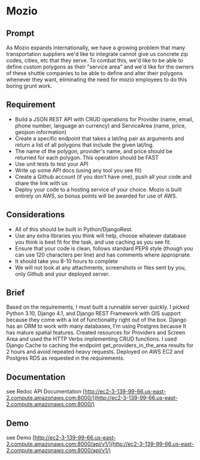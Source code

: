 # Mozio

## Prompt

As Mozio expands internationally, we have a growing problem that many transportation suppliers we'd like to integrate cannot give us concrete zip codes, cities, etc that they serve.
To combat this, we'd like to be able to define custom polygons as their "service area" and we'd like for the owners of these shuttle companies to be able to define and alter their polygons whenever they want, eliminating the need for mozio employees to do this boring grunt work.


## Requirement
- Build a JSON REST API with CRUD operations for Provider (name, email, phone number, language an currency) and ServiceArea (name, price, geojson information)
- Create a specific endpoint that takes a lat/lng pair as arguments and return a list of all polygons that include the given lat/lng. 
- The name of the polygon, provider's name, and price should be returned for each polygon. This operation should be FAST
- Use unit tests to test your API
- Write up some API docs (using any tool you see fit)
- Create a Github account (if you don’t have one), push all your code and share the link with us
- Deploy your code to a hosting service of your choice. Mozio is built entirely on AWS, so bonus points will be awarded for use of AWS.

## Considerations

- All of this should be built in Python/DjangoRest. 
- Use any extra libraries you think will help, choose whatever database you think is best fit for the task, and use caching as you see fit.
- Ensure that your code is clean, follows standard PEP8 style (though you can use 120 characters per line) and has comments where appropriate.
- It should take you 8-10 hours to complete 
- We will not look at any attachments, screenshots or files sent by you, only Github and your deployed server.


## Brief
Based on the requirements, I must built a runnable server quickly.
I picked Python 3.10, Django 4.1, and Django REST Framework with GIS support because they come with a lot of functionality right out of the box.
Django has an ORM to work with many databases, I'm using Postgres because It has mature spatial features.
Created resources for Providers and Screen Area and used the HTTP Verbs implementing CRUD functions.
I used Django Cache to caching the endpoint get_providers_in_the_area results for 2 hours and avoid repeated heavy requests.
Deployed on AWS EC2 and Postgres RDS as requested in the requirements.


## Documentation
see Redoc API Documentation [http://ec2-3-139-99-66.us-east-2.compute.amazonaws.com:8000/](http://ec2-3-139-99-66.us-east-2.compute.amazonaws.com:8000/)

## Demo
see Demo [http://ec2-3-139-99-66.us-east-2.compute.amazonaws.com:8000/api/v1/](http://ec2-3-139-99-66.us-east-2.compute.amazonaws.com:8000/api/v1/)
